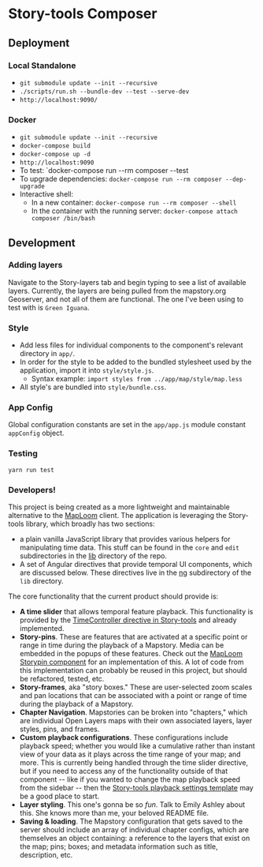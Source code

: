 # Story-tools Composer

## Deployment

### Local Standalone

- `git submodule update --init --recursive`
- `./scripts/run.sh --bundle-dev --test --serve-dev`
- `http://localhost:9090/`

### Docker

- `git submodule update --init --recursive`
- `docker-compose build`
- `docker-compose up -d`
- `http://localhost:9090`
- To test: `docker-compose run --rm composer --test
- To upgrade dependencies: `docker-compose run --rm composer --dep-upgrade`
- Interactive shell:
  - In a new container: `docker-compose run --rm composer --shell`
  - In the container with the running server: `docker-compose attach composer /bin/bash`

## Development

### Adding layers

Navigate to the Story-layers tab and begin typing to see a list of available layers. Currently, the layers are being pulled from the mapstory.org Geoserver, and not all of them are functional. The one I've been using to test with is `Green Iguana`.

### Style

- Add less files for individual components to the component's relevant directory in `app/`.
- In order for the style to be added to the bundled stylesheet used by the application, import it into `style/style.js`.
  - Syntax example: `import styles from ../app/map/style/map.less`
- All style's are bundled into `style/bundle.css`.

### App Config

Global configuration constants are set in the `app/app.js` module constant `appConfig` object.

### Testing

`yarn run test`

### <a name="developers">Developers!</a>

This project is being created as a more lightweight and maintainable alternative to the [MapLoom](https://github.com/MapStory/MapLoom) client. The application is leveraging the Story-tools library, which broadly has two sections:

- a plain vanilla JavaScript library that provides various helpers for manipulating time data. This stuff can be found in the `core` and `edit` subdirectories in the [lib](https://github.com/MapStory/story-tools/tree/master/lib) directory of the repo.
- A set of Angular directives that provide temporal UI components, which are discussed below. These directives live in the [ng](https://github.com/MapStory/story-tools/tree/master/lib/ng) subdirectory of the `lib` directory.

The core functionality that the current product should provide is:

- <b>A time slider</b> that allows temporal feature playback. This functionality is provided by the [TimeController directive in Story-tools](https://github.com/MapStory/story-tools/blob/master/lib/ng/core/time/directives.js) and already implemented.
- <b>Story-pins</b>. These are features that are activated at a specific point or range in time during the playback of a Mapstory. Media can be embedded in the popups of these features. Check out the [MapLoom Storypin component](https://github.com/MapStory/MapLoom/tree/feature/composer-wip/src/common/storypin) for an implementation of this. A lot of code from this implementation can probably be reused in this project, but should be refactored, tested, etc.
- <b>Story-frames</b>, aka "story boxes." These are user-selected zoom scales and pan locations that can be associated with a point or range of time during the playback of a Mapstory.
- <b>Chapter Navigation</b>. Mapstories can be broken into "chapters," which are individual Open Layers maps with their own associated layers, layer styles, pins, and frames.
- <b>Custom playback configurations</b>. These configurations include playback speed; whether you would like a cumulative rather than instant view of your data as it plays across the time range of your map; and more. This is currently being handled through the time slider directive, but if you need to access any of the functionality outside of that component -- like if you wanted to change the map playback speed from the sidebar -- then the [Story-tools playback settings template](https://github.com/MapStory/story-tools/blob/master/lib/templates/core/time/playback-settings.html) may be a good place to start.
- <b>Layer styling</b>. This one's gonna be so _fun_. Talk to Emily Ashley about this. She knows more than me, your beloved README file.
- <b>Saving & loading</b>. The Mapstory configuration that gets saved to the server should include an array of individual chapter configs, which are themselves an object containing: a reference to the layers that exist on the map; pins; boxes; and metadata information such as title, description, etc.
